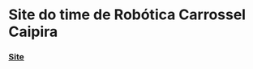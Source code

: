 # Site do time de Robótica Carrossel Caipira
### [Site](https://hiideaki.github.io/site-carrossel/)

